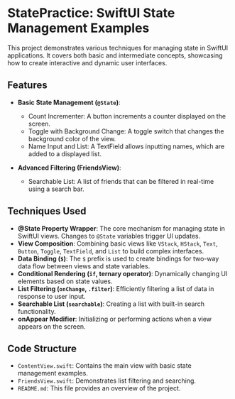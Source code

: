 
# StatePractice: SwiftUI State Management Examples

This project demonstrates various techniques for managing state in SwiftUI applications. It covers both basic and intermediate concepts, showcasing how to create interactive and dynamic user interfaces.

## Features

* **Basic State Management (`@State`)**:
    * Count Incrementer: A button increments a counter displayed on the screen.
    * Toggle with Background Change: A toggle switch that changes the background color of the view.
    * Name Input and List: A TextField allows inputting names, which are added to a displayed list.

* **Advanced Filtering (FriendsView)**:
    * Searchable List: A list of friends that can be filtered in real-time using a search bar.

## Techniques Used

* **@State Property Wrapper**: The core mechanism for managing state in SwiftUI views. Changes to `@State` variables trigger UI updates.
* **View Composition**: Combining basic views like `VStack`, `HStack`, `Text`, `Button`, `Toggle`, `TextField`, and `List` to build complex interfaces.
* **Data Binding (`$`)**: The `$` prefix is used to create bindings for two-way data flow between views and state variables.
* **Conditional Rendering (`if`, ternary operator)**: Dynamically changing UI elements based on state values.
* **List Filtering (`onChange`, `.filter`)**: Efficiently filtering a list of data in response to user input.
* **Searchable List (`searchable`)**: Creating a list with built-in search functionality.
* **onAppear Modifier**: Initializing or performing actions when a view appears on the screen.

## Code Structure

* `ContentView.swift`: Contains the main view with basic state management examples.
* `FriendsView.swift`: Demonstrates list filtering and searching.
* `README.md`: This file provides an overview of the project.


